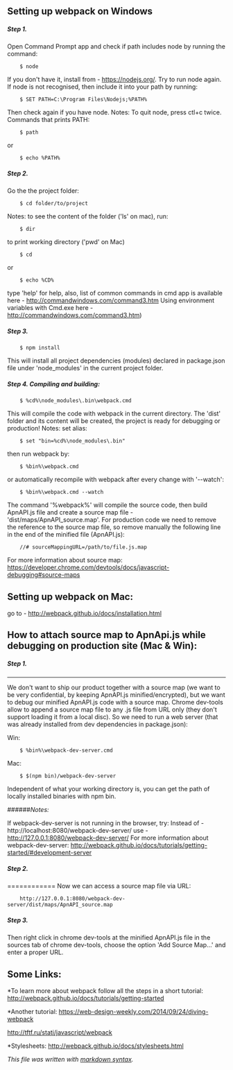 ## Setting up webpack on Windows

##### Step 1. 
Open Command Prompt app and check if path includes node by running the command:

        $ node
If you don't have it, install from - https://nodejs.org/.
Try to run node again.
If node is not recognised, then include it into your path by running:

        $ SET PATH=C:\Program Files\Nodejs;%PATH%
Then check again if you have node.
Notes:
To quit node, press ctl+c twice.
Commands that prints PATH:

        $ path
or

        $ echo %PATH%


##### Step 2.
Go the the project folder:

        $ cd folder/to/project
Notes:
to see the content of the folder ('ls' on mac), run:
        
        $ dir
to print working directory ('pwd' on Mac)

        $ cd
or

        $ echo %CD%
type 'help' for help,
also, list of common commands in cmd app is available here - http://commandwindows.com/command3.htm
Using environment variables with Cmd.exe here - http://commandwindows.com/command3.htm)

##### Step 3.

        $ npm install
This will install all project dependencies (modules) declared in package.json file under 'node_modules' in the current project folder.

##### Step 4. Compiling and building:

        $ %cd%\node_modules\.bin\webpack.cmd
This will compile the code with webpack in the current directory.
The 'dist' folder and its content will be created, the project is ready for debugging or production!
Notes:
set alias:

        $ set "bin=%cd%\node_modules\.bin"
then run webpack by:

        $ %bin%\webpack.cmd
or automatically recompile with webpack after every change with '--watch':
        
        $ %bin%\webpack.cmd --watch


The command '%webpack%' will compile the source code, then build ApnAPI.js file and create a source map file - 'dist/maps/ApnAPI_source.map'.
For production code we need to remove the reference to the source map file,
so remove manually the following line in the end of the minified file (ApnAPI.js):
        
        //# sourceMappingURL=/path/to/file.js.map
For more information about source map:
https://developer.chrome.com/devtools/docs/javascript-debugging#source-maps 

## Setting up webpack on Mac:
go to - http://webpack.github.io/docs/installation.html


## How to attach source map to ApnApi.js while debugging on production site (Mac & Win):
##### Step 1.
------------
We don't want to ship our product together with a source map (we want to be very confidential,
by keeping ApnAPI.js minified/encrypted), but we want to debug our minified ApnAPI.js code with a source map.
Chrome dev-tools allow to append a source map file to any .js file from URL only (they don't support loading it from a local disc).
So we need to run a web server (that was already installed from dev dependencies in package.json):

Win:

        $ %bin%\webpack-dev-server.cmd
Mac:

        $ $(npm bin)/webpack-dev-server
Independent of what your working directory is, you can get the path of locally installed binaries with
npm bin.

######_Notes:_

If webpack-dev-server is not running in the browser, try:
Instead of - http://localhost:8080/webpack-dev-server/
use - http://127.0.0.1:8080/webpack-dev-server/
For more information about webpack-dev-server: http://webpack.github.io/docs/tutorials/getting-started/#development-server

##### Step 2.
============
Now we can access a source map file via URL:
    
        http://127.0.0.1:8080/webpack-dev-server/dist/maps/ApnAPI_source.map

##### Step 3.
Then right click in chrome dev-tools at the minified ApnAPI.js file in the sources tab of chrome dev-tools,
choose the option 'Add Source Map...' and enter a proper URL.


## Some Links:
*To learn more about webpack follow all the steps in a short tutorial:
http://webpack.github.io/docs/tutorials/getting-started

*Another tutorial:
https://web-design-weekly.com/2014/09/24/diving-webpack

http://tftf.ru/stati/javascript/webpack

*Stylesheets:
http://webpack.github.io/docs/stylesheets.html

*This file was written with [markdown syntax](https://guides.github.com/features/mastering-markdown/).*